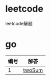 # leetcode
leetcode解题

# go
|编号|解答|
|-|-|
|1|[twoSum](https://github.com/honglei24/leetcode/src/go/twoSum.go])
